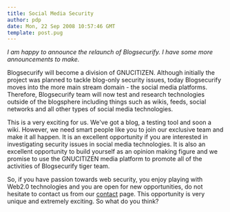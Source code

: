 ```yaml
---
title: Social Media Security
author: pdp
date: Mon, 22 Sep 2008 10:57:46 GMT
template: post.pug
---
```


_I am happy to announce the relaunch of Blogsecurify. I have some more announcements to make._

Blogsecurify will become a division of GNUCITIZEN. Although initially the project was planned to tackle blog-only security issues, today Blogsecurify moves into the more main stream domain - the social media platforms. Therefore, Blogsecurify team will now test and research technologies outside of the blogsphere including things such as wikis, feeds, social networks and all other types of social media technologies.

This is a very exciting for us. We've got a blog, a testing tool and soon a wiki. However, we need smart people like you to join our exclusive team and make it all happen. It is an excellent opportunity if you are interested in investigating security issues in social media technologies. It is also an excellent opportunity to build yourself as an opinion making figure and we promise to use the GNUCITIZEN media platform to promote all of the activities of Blogsecurify tiger team.

So, if you have passion towards web security, you enjoy playing with Web2.0 technologies and you are open for new opportunities, do not hesitate to contact us from our [contact](http://www.gnucitizen.org/contact) page. This opportunity is very unique and extremely exciting. So what do you think?
